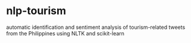 nlp-tourism
===========
automatic identification and sentiment analysis of tourism-related tweets from the Philippines using NLTK and scikit-learn
